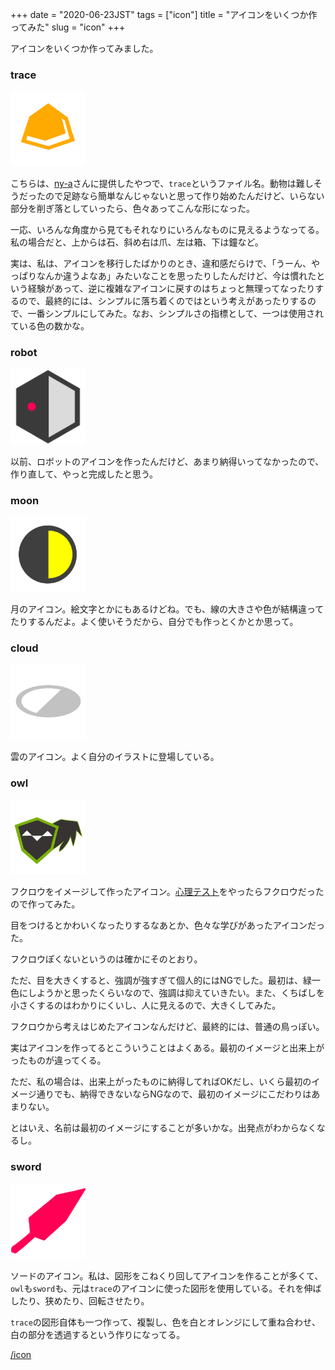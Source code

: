 +++
date = "2020-06-23JST"
tags = ["icon"]
title = "アイコンをいくつか作ってみた"
slug = "icon"
+++

アイコンをいくつか作ってみました。

### trace

<img src="/icon/trace.png" width="120">

こちらは、[ny-a](https://github.com/ny-a)さんに提供したやつで、`trace`というファイル名。動物は難しそうだったので足跡なら簡単なんじゃないと思って作り始めたんだけど、いらない部分を削ぎ落としていったら、色々あってこんな形になった。

一応、いろんな角度から見てもそれなりにいろんなものに見えるようなってる。私の場合だと、上からは石、斜め右は爪、左は箱、下は鐘など。

実は、私は、アイコンを移行したばかりのとき、違和感だらけで、「うーん、やっぱりなんか違うよなあ」みたいなことを思ったりしたんだけど、今は慣れたという経験があって、逆に複雑なアイコンに戻すのはちょっと無理ってなったりするので、最終的には、シンプルに落ち着くのではという考えがあったりするので、一番シンプルにしてみた。なお、シンプルさの指標として、一つは使用されている色の数かな。

### robot

<img src="/icon/robot.png" width="120">

以前、ロボットのアイコンを作ったんだけど、あまり納得いってなかったので、作り直して、やっと完成したと思う。

### moon

<img src="/icon/moon.png" width="120">

月のアイコン。絵文字とかにもあるけどね。でも、線の大きさや色が結構違ってたりするんだよ。よく使いそうだから、自分でも作っとくかとか思って。

### cloud

<img src="/icon/cloud.png" width="120">

雲のアイコン。よく自分のイラストに登場している。

### owl

<img src="/icon/owl.png" width="120">

フクロウをイメージして作ったアイコン。[心理テスト](https://16test.uranaino.net/)をやったらフクロウだったので作ってみた。

目をつけるとかわいくなったりするなあとか、色々な学びがあったアイコンだった。

フクロウぽくないというのは確かにそのとおり。

ただ、目を大きくすると、強調が強すぎて個人的にはNGでした。最初は、緑一色にしようかと思ったくらいなので、強調は抑えていきたい。また、くちばしを小さくするのはわかりにくいし、人に見えるので、大きくしてみた。

フクロウから考えはじめたアイコンなんだけど、最終的には、普通の鳥っぽい。

実はアイコンを作ってるとこういうことはよくある。最初のイメージと出来上がったものが違ってくる。

ただ、私の場合は、出来上がったものに納得してればOKだし、いくら最初のイメージ通りでも、納得できないならNGなので、最初のイメージにこだわりはあまりない。

とはいえ、名前は最初のイメージにすることが多いかな。出発点がわからなくなるし。

### sword

<img src="/icon/sword.png" width="120">

ソードのアイコン。私は、図形をこねくり回してアイコンを作ることが多くて、`owl`も`sword`も、元は`trace`のアイコンに使った図形を使用している。それを伸ばしたり、狭めたり、回転させたり。

`trace`の図形自体も一つ作って、複製し、色を白とオレンジにして重ね合わせ、白の部分を透過するという作りになってる。

[/icon](/icon)

